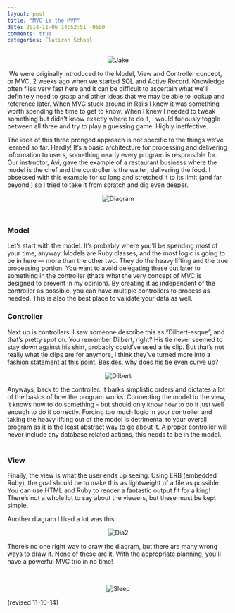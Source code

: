```yaml
---
layout: post
title: "MVC is the MVP"
date: 2014-11-06 14:52:51 -0500
comments: true
categories: Flatiron School
---
```


<p align="center"><img src="http://i.imgur.com/3LntWLt.gif" alt="Jake" /></p>

 We were originally introduced to the Model, View and Controller concept, or MVC, 2 weeks ago when we started SQL and Active Record. Knowledge often flies very fast here and it can be difficult to ascertain what we’ll definitely need to grasp and other ideas that we may be able to lookup and reference later. When MVC stuck around in Rails I knew it was something worth spending the time to get to know. When I knew I needed to tweak something but didn't know exactly where to do it, I would furiously toggle between all three and try to play a guessing game. Highly ineffective.

The idea of this three pronged approach is not specific to the things we’ve learned so far. Hardly! It’s a basic architecture for processing and delivering information to users, something nearly every program is responsible for. Our instructor, Avi, gave the example of a restaurant business where the model is the chef and the controller is the waiter, delivering the food. I obsessed with this example for so long and stretched it to its limit (and far beyond,) so I tried to take it from scratch and dig even deeper.



<p align="center"><img src="http://betterexplained.com/wp-content/uploads/rails/mvc-rails.png" alt="Diagram" /></p>

<br>

<h3>Model</h3>
Let’s start with the model. It’s probably where you’ll be spending most of your time, anyway. Models are Ruby classes, and the most logic is going to be in here — more than the other two. They do the heavy lifting and the true processing portion. You want to avoid delegating these out later to something in the controller (that’s what the very concept of MVC is designed to prevent in my opinion). By creating it as independent of the controller as possible, you can have multiple controllers to process as needed. This is also the best place to validate your data as well.

<br>


<h3>Controller</h3>
Next up is controllers. I saw someone describe this as “Dilbert-esque”, and that’s pretty spot on. You remember Dilbert, right? His tie never seemed to stay down against his shirt, probably could've used a tie clip. But that’s not really what tie clips are for anymore, I think they've turned more into a fashion statement at this point. Besides, why does his tie even curve up?




<p align="center"><img src="http://queens.db.toronto.edu/~cmishra/dilbert.gif" alt="Dilbert" /></p>




Anyways, back to the controller. It barks simplistic orders and dictates a lot of the basics of how the program works. Connecting the model to the view, it knows how to do something - but should only know how to do it just well enough to do it correctly. Forcing too much logic in your controller and taking the heavy lifting out of the model is detrimental to your overall program as it is the least abstract way to go about it. A proper controller will never include any database related actions, this needs to be in the model.
<br>
<br>
<h3>View</h3>

Finally, the view is what the user ends up seeing. Using ERB (embedded Ruby), the goal should be to make this as lightweight of a file as possible. You can use HTML and Ruby to render a fantastic output fit for a king! There’s not a whole lot to say about the viewers, but these must be kept simple.

Another diagram I liked a lot was this:

<p align="center"><img src="http://upload.wikimedia.org/wikipedia/commons/a/a0/MVC-Process.svg" alt="Dia2" /></p>


There’s no one right way to draw the diagram, but there are many wrong ways to draw it. None of these are it. With the appropriate planning, you'll have a powerful MVC trio in no time!

<br>

<p align="center"><img src="http://i.imgur.com/DyV6q7u.gif" alt="Sleep" /></p>

(revised 11-10-14)
